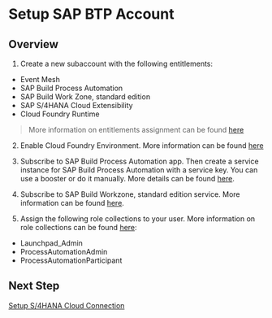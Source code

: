 # Setup SAP BTP Account

## Overview

1. Create a new subaccount with the following entitlements:

  * Event Mesh
  * SAP Build Process Automation
  * SAP Build Work Zone, standard edition
  * SAP S/4HANA Cloud Extensibility
  * Cloud Foundry Runtime

> More information on entitlements assignment can be found [here](https://help.sap.com/docs/btp/sap-business-technology-platform/entitlements-and-quotas)

2. Enable Cloud Foundry Environment. More information can be found [here](https://help.sap.com/docs/btp/sap-business-technology-platform/getting-started-in-cloud-foundry-environment)

3. Subscribe to SAP Build Process Automation app. Then create a service instance for SAP Build Process Automation with a service key. You can use a booster or do it manually. More details can be found [here](https://help.sap.com/docs/build-process-automation/sap-build-process-automation/subscribe-to-sap-build-process-automation-standard-plan).

4. Subscribe to SAP Build Workzone, standard edition service. More information can be found [here](https://help.sap.com/docs/build-work-zone-standard-edition/rise-grow-standard-edition-enablement/getting-started-with-sap-build-work-zone-standard-edition).

5. Assign the following role collections to your user. More information on role collections can be found [here](https://help.sap.com/docs/intelligent-robotic-process-automation/what-is-sap-intelligent-rpa/assigning-role-collections):

  * Launchpad_Admin
  * ProcessAutomationAdmin
  * ProcessAutomationParticipant

## Next Step

[Setup S/4HANA Cloud Connection](./s4hc-connection.md)